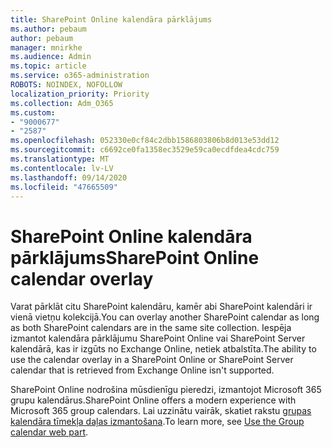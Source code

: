 ```yaml
---
title: SharePoint Online kalendāra pārklājums
ms.author: pebaum
author: pebaum
manager: mnirkhe
ms.audience: Admin
ms.topic: article
ms.service: o365-administration
ROBOTS: NOINDEX, NOFOLLOW
localization_priority: Priority
ms.collection: Adm_O365
ms.custom:
- "9000677"
- "2587"
ms.openlocfilehash: 052330e0cf84c2dbb1586803806b8d013e53dd12
ms.sourcegitcommit: c6692ce0fa1358ec3529e59ca0ecdfdea4cdc759
ms.translationtype: MT
ms.contentlocale: lv-LV
ms.lasthandoff: 09/14/2020
ms.locfileid: "47665509"
---
```

# <a name="sharepoint-online-calendar-overlay"></a><span data-ttu-id="4f267-102">SharePoint Online kalendāra pārklājums</span><span class="sxs-lookup"><span data-stu-id="4f267-102">SharePoint Online calendar overlay</span></span>

<span data-ttu-id="4f267-103">Varat pārklāt citu SharePoint kalendāru, kamēr abi SharePoint kalendāri ir vienā vietņu kolekcijā.</span><span class="sxs-lookup"><span data-stu-id="4f267-103">You can overlay another SharePoint calendar as long as both SharePoint calendars are in the same site collection.</span></span> <span data-ttu-id="4f267-104">Iespēja izmantot kalendāra pārklājumu SharePoint Online vai SharePoint Server kalendārā, kas ir izgūts no Exchange Online, netiek atbalstīta.</span><span class="sxs-lookup"><span data-stu-id="4f267-104">The ability to use the calendar overlay in a SharePoint Online or SharePoint Server calendar that is retrieved from Exchange Online isn't supported.</span></span>

<span data-ttu-id="4f267-105">SharePoint Online nodrošina mūsdienīgu pieredzi, izmantojot Microsoft 365 grupu kalendārus.</span><span class="sxs-lookup"><span data-stu-id="4f267-105">SharePoint Online offers a modern experience with Microsoft 365 group calendars.</span></span> <span data-ttu-id="4f267-106">Lai uzzinātu vairāk, skatiet rakstu [grupas kalendāra tīmekļa daļas izmantošana](https://support.microsoft.com/en-us/office/use-the-group-calendar-web-part-eaf3c04d-5699-48cb-8b5e-3caa887d51ce).</span><span class="sxs-lookup"><span data-stu-id="4f267-106">To learn more, see [Use the Group calendar web part](https://support.microsoft.com/en-us/office/use-the-group-calendar-web-part-eaf3c04d-5699-48cb-8b5e-3caa887d51ce).</span></span>
